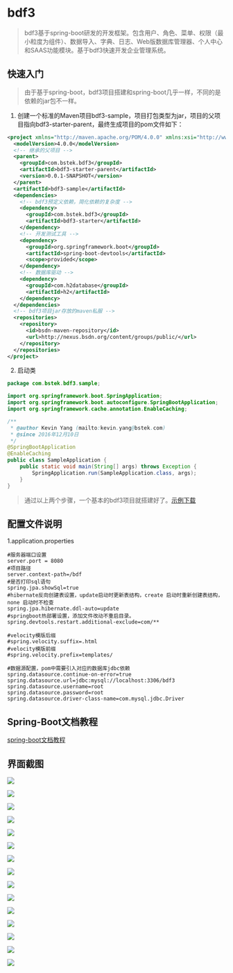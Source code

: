 # bdf3
>bdf3基于spring-boot研发的开发框架。包含用户、角色、菜单、权限（最小粒度为组件）、数据导入、字典、日志、Web版数据库管理器、个人中心和SAAS功能模块。基于bdf3快速开发企业管理系统。

## 快速入门
>由于基于spring-boot，bdf3项目搭建和spring-boot几乎一样，不同的是依赖的jar包不一样。

1. 创建一个标准的Maven项目bdf3-sample，项目打包类型为jar，项目的父项目指向bdf3-starter-parent，最终生成项目的pom文件如下：
```xml
<project xmlns="http://maven.apache.org/POM/4.0.0" xmlns:xsi="http://www.w3.org/2001/XMLSchema-instance" xsi:schemaLocation="http://maven.apache.org/POM/4.0.0 http://maven.apache.org/xsd/maven-4.0.0.xsd">
  <modelVersion>4.0.0</modelVersion>
  <!-- 继承的父项目 -->
  <parent>
    <groupId>com.bstek.bdf3</groupId>
    <artifactId>bdf3-starter-parent</artifactId>
    <version>0.0.1-SNAPSHOT</version>
  </parent>
  <artifactId>bdf3-sample</artifactId>
  <dependencies>
    <!-- bdf3预定义依赖，简化依赖的复杂度 -->
    <dependency>
      <groupId>com.bstek.bdf3</groupId>
      <artifactId>bdf3-starter</artifactId>
    </dependency>
    <!-- 开发测试工具 -->
    <dependency>
      <groupId>org.springframework.boot</groupId>
      <artifactId>spring-boot-devtools</artifactId>
      <scope>provided</scope>
    </dependency>
    <!-- 数据库驱动 -->
    <dependency> 
      <groupId>com.h2database</groupId>
      <artifactId>h2</artifactId> 
    </dependency>
  </dependencies>
  <!-- bdf3项目jar存放的maven私服 -->
  <repositories>
    <repository>
      <id>bsdn-maven-repository</id>
      <url>http://nexus.bsdn.org/content/groups/public/</url>
    </repository>
  </repositories>
</project>
```
2. 启动类
```java
package com.bstek.bdf3.sample;

import org.springframework.boot.SpringApplication;
import org.springframework.boot.autoconfigure.SpringBootApplication;
import org.springframework.cache.annotation.EnableCaching;

/**
 * @author Kevin Yang (mailto:kevin.yang@bstek.com)
 * @since 2016年12月10日
 */
@SpringBootApplication
@EnableCaching
public class SampleApplication {
	public static void main(String[] args) throws Exception {
		SpringApplication.run(SampleApplication.class, args);
	}
}

```
>通过以上两个步骤，一个基本的bdf3项目就搭建好了。[示例下载](http://onipkjzjl.bkt.clouddn.com/bdf3-sample.zip)

## 配置文件说明

1.application.properties

```
#服务器端口设置
server.port = 8080
#项目路径
server.context-path=/bdf
#是否打印sql语句
spring.jpa.showSql=true
#hibernate反向创建表设置，update启动时更新表结构，create 启动时重新创建表结构，none 启动时不检查
spring.jpa.hibernate.ddl-auto=update
#springboot热部署设置，添加文件改动不重启目录。
spring.devtools.restart.additional-exclude=com/**

#velocity模版后缀
#spring.velocity.suffix=.html
#velocity模版前缀
#spring.velocity.prefix=templates/

#数据源配置，pom中需要引入对应的数据库jdbc依赖
spring.datasource.continue-on-error=true
spring.datasource.url=jdbc:mysql://localhost:3306/bdf3
spring.datasource.username=root
spring.datasource.password=root
spring.datasource.driver-class-name=com.mysql.jdbc.Driver
```

## Spring-Boot文档教程

[spring-boot文档教程](https://projects.spring.io/spring-boot/#quick-start)

## 界面截图

![](http://onipkjzjl.bkt.clouddn.com/login-page.png)

![](http://onipkjzjl.bkt.clouddn.com/main-page.png)

![](http://onipkjzjl.bkt.clouddn.com/search-page.png)

![](http://onipkjzjl.bkt.clouddn.com/portal-page.png)

![](http://onipkjzjl.bkt.clouddn.com/user-page.png)

![](http://onipkjzjl.bkt.clouddn.com/menu-page.png)

![](http://onipkjzjl.bkt.clouddn.com/role-assign-page.png)

![](http://onipkjzjl.bkt.clouddn.com/log-page.png)

![](http://onipkjzjl.bkt.clouddn.com/dictionary-page.png)

![](http://onipkjzjl.bkt.clouddn.com/importer-page.png)

![](http://onipkjzjl.bkt.clouddn.com/database-page.png)

![](http://onipkjzjl.bkt.clouddn.com/personal-center-page.png)

![](http://onipkjzjl.bkt.clouddn.com/login-saas-page.png)

![](http://onipkjzjl.bkt.clouddn.com/register-page.png)

![](http://onipkjzjl.bkt.clouddn.com/company-page.png)


